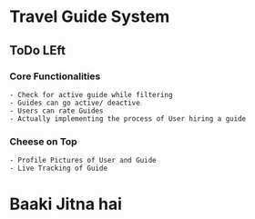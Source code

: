 # Travel Guide System


## ToDo LEft

### Core Functionalities

    - Check for active guide while filtering
    - Guides can go active/ deactive 
    - Users can rate Guides
    - Actually implementing the process of User hiring a guide

### Cheese on Top
    - Profile Pictures of User and Guide
    - Live Tracking of Guide


# Baaki Jitna hai
